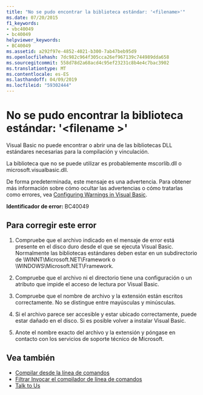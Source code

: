 ```yaml
---
title: "No se pudo encontrar la biblioteca estándar: '<filename>'"
ms.date: 07/20/2015
f1_keywords:
- vbc40049
- bc40049
helpviewer_keywords:
- BC40049
ms.assetid: a292f97e-4852-4021-b300-7ab47beb95d9
ms.openlocfilehash: 7dc982c964f305cca26ef967139c744989dda658
ms.sourcegitcommit: 558d78d2a68acd4c95ef23231c8b4e4c7bac3902
ms.translationtype: MT
ms.contentlocale: es-ES
ms.lasthandoff: 04/09/2019
ms.locfileid: "59302444"
---
```

# <a name="could-not-find-standard-library-filename"></a>No se pudo encontrar la biblioteca estándar: '\<filename >'
Visual Basic no puede encontrar o abrir una de las bibliotecas DLL estándares necesarias para la compilación y vinculación.  
  
 La biblioteca que no se puede utilizar es probablemente mscorlib.dll o microsoft.visualbasic.dll.  
  
 De forma predeterminada, este mensaje es una advertencia. Para obtener más información sobre cómo ocultar las advertencias o cómo tratarlas como errores, vea [Configuring Warnings in Visual Basic](/visualstudio/ide/configuring-warnings-in-visual-basic).  
  
 **Identificador de error:** BC40049  
  
## <a name="to-correct-this-error"></a>Para corregir este error  
  
1. Compruebe que el archivo indicado en el mensaje de error está presente en el disco duro desde el que se ejecuta Visual Basic. Normalmente las bibliotecas estándares deben estar en un subdirectorio de \WINNT\Microsoft.NET\Framework o \WINDOWS\Microsoft.NET\Framework.  
  
2. Compruebe que el archivo ni el directorio tiene una configuración o un atributo que impide el acceso de lectura por Visual Basic.  
  
3. Compruebe que el nombre de archivo y la extensión están escritos correctamente. No se distingue entre mayúsculas y minúsculas.  
  
4. Si el archivo parece ser accesible y estar ubicado correctamente, puede estar dañado en el disco. Si es posible volver a instalar Visual Basic.  
  
5. Anote el nombre exacto del archivo y la extensión y póngase en contacto con los servicios de soporte técnico de Microsoft.  
  
## <a name="see-also"></a>Vea también

- [Compilar desde la línea de comandos](../../visual-basic/reference/command-line-compiler/building-from-the-command-line.md)
- [Filtrar Invocar el compilador de línea de comandos](../../visual-basic/reference/command-line-compiler/how-to-invoke-the-command-line-compiler.md)
- [Talk to Us](/visualstudio/ide/talk-to-us)
